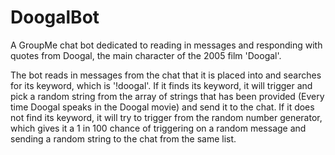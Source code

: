 # DoogalBot

A GroupMe chat bot dedicated to reading in messages and responding with quotes from Doogal, the main character of the 2005 film 'Doogal'.

The bot reads in messages from the chat that it is placed into and searches for its keyword, which is '!doogal'. If it finds its keyword, it will trigger and pick a random string from the array of strings that has been provided (Every time Doogal speaks in the Doogal movie) and send it to the chat. If it does not find its keyword, it will try to trigger from the random number generator, which gives it a 1 in 100 chance of triggering on a random message and sending a random string to the chat from the same list.
